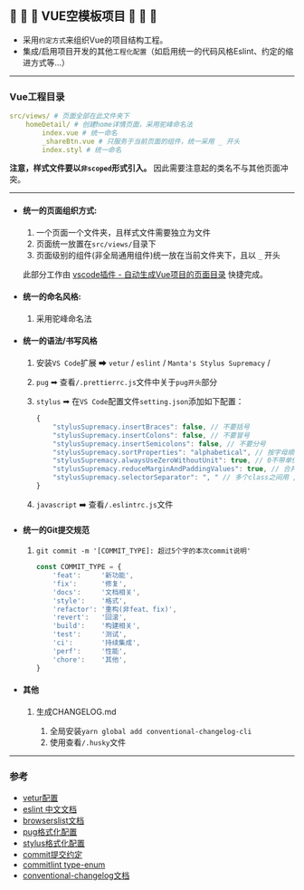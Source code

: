 🎉  🎉  🎉 VUE空模板项目 🎉  🎉  🎉
------

- 采用`约定方式`来组织Vue的项目结构工程。
- 集成/启用项目开发的其他`工程化配置`（如启用统一的代码风格Eslint、约定的缩进方式等...）

-----
### Vue工程目录

```yaml
src/views/ # 页面全部在此文件夹下
    homeDetail/ # 创建home详情页面，采用驼峰命名法
        index.vue # 统一命名
        _shareBtn.vue # 只服务于当前页面的组件，统一采用 _ 开头
        index.styl # 统一命名  
```
__注意，样式文件要以`非scoped`形式引入。__ 因此需要注意起的类名不与其他页面冲突。

------
- #### 统一的页面组织方式: 

    1. 一个页面一个文件夹，且样式文件需要独立为文件
    2. 页面统一放置在`src/views/`目录下
    3. 页面级别的组件(非全局通用组件)统一放在当前文件夹下，且以 `_` 开头

    此部分工作由 [vscode插件 - 自动生成Vue项目的页面目录](https://github.com/cytool/generator-vue-folder) 快捷完成。

- #### 统一的命名风格:

    1. 采用驼峰命名法
     

- #### 统一的语法/书写风格

    1. 安装`VS Code`扩展 ➡ `vetur` / `eslint` /  `Manta's Stylus Supremacy` / 

    2. `pug` ➡ 查看`/.prettierrc.js`文件中关于`pug开头`部分

    3.  `stylus` ➡ 在`VS Code`配置文件`setting.json`添加如下配置：

        ```js
        {
            "stylusSupremacy.insertBraces": false, // 不要括号
            "stylusSupremacy.insertColons": false, // 不要冒号
            "stylusSupremacy.insertSemicolons": false, // 不要分号
            "stylusSupremacy.sortProperties": "alphabetical", // 按字母顺序排序
            "stylusSupremacy.alwaysUseZeroWithoutUnit": true, // 0不带单位
            "stylusSupremacy.reduceMarginAndPaddingValues": true, // 合并margin/padding属性
            "stylusSupremacy.selectorSeparator": ", " // 多个class之间用 , 分割 => .a, #b
        }
        ```
    4. `javascript` ➡️  查看`/.eslintrc.js`文件

- #### 统一的Git提交规范
    1. `git commit -m '[COMMIT_TYPE]: 超过5个字的本次commit说明'`

        ```js
        const COMMIT_TYPE = {
            'feat':     '新功能',
            'fix':      '修复',
            'docs':     '文档相关',
            'style':    '格式',
            'refactor': '重构(非feat、fix)',
            'revert':   '回滚',
            'build':    '构建相关',
            'test':     '测试',
            'ci':       '持续集成',
            'perf':     '性能',
            'chore':    '其他',
        }
        ```


- #### 其他
    1. 生成CHANGELOG.md

        1. 全局安装`yarn global add conventional-changelog-cli`
        2. 使用查看`/.husky`文件

------
### 参考

- [vetur配置](https://vuejs.github.io/vetur/)
- [eslint 中文文档](https://eslint.bootcss.com/)
- [browserslist文档](https://github.com/browserslist/browserslist)
- [pug格式化配置](https://github.com/prettier/plugin-pug)
- [stylus格式化配置](https://thisismanta.github.io/stylus-supremacy/)
- [commit提交约定](https://www.conventionalcommits.org/zh-hans/v1.0.0-beta.4/)
- [commitlint type-enum](https://commitlint.js.org/#/reference-rules?id=type-enum)
- [conventional-changelog文档](https://github.com/conventional-changelog/conventional-changelog/tree/master/packages/conventional-changelog-cli)